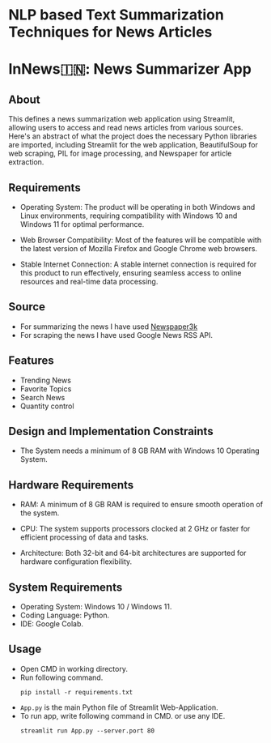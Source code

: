 # NLP based Text Summarization Techniques for News Articles

# InNews🇮🇳: News Summarizer App

## About

This defines a news summarization web application using Streamlit, allowing users to access and read news articles from various sources. Here's an abstract of what the project does the necessary Python libraries are imported, including Streamlit for the 
web application, BeautifulSoup for web scraping, PIL for image processing, and Newspaper for article extraction.

## Requirements

- Operating System: The product will be operating in both Windows and Linux environments, requiring compatibility with Windows 10 and Windows 11 for optimal performance.

- Web Browser Compatibility: Most of the features will be compatible with the latest version of Mozilla Firefox and Google Chrome web browsers.

- Stable Internet Connection: A stable internet connection is required for this product to run effectively, ensuring seamless access to online resources and real-time data processing.

## Source
- For summarizing the news I have used [Newspaper3k](https://newspaper.readthedocs.io/en/latest/)
- For scraping the news I have used Google News RSS API.

## Features
- Trending News
- Favorite Topics
- Search News
- Quantity control

  
## Design and Implementation Constraints

- The System needs a minimum of 8 GB RAM with Windows 10 Operating System.

## Hardware Requirements

- RAM: A minimum of 8 GB RAM is required to ensure smooth operation of the system.
  
- CPU: The system supports processors clocked at 2 GHz or faster for efficient processing of data and tasks.
  
- Architecture: Both 32-bit and 64-bit architectures are supported for hardware configuration flexibility.

## System Requirements
- Operating System: Windows 10 / Windows 11.
- Coding Language: Python.
- IDE: Google Colab.
  
## Usage

- Open CMD in working directory.
- Run following command.
  ```
  pip install -r requirements.txt
  ```
- `App.py` is the main Python file of Streamlit Web-Application. 
- To run app, write following command in CMD. or use any IDE.
  ```
  streamlit run App.py --server.port 80
  ```

